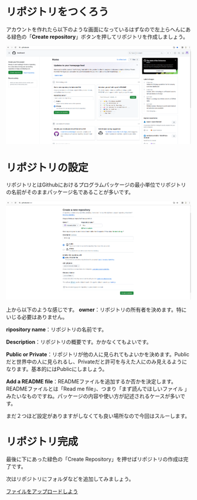 # リポジトリをつくろう
アカウントを作れたら以下のような画面になっているはずなので左上らへんにある緑色の「**Create repository**」ボタンを押してリポジトリを作成しましょう。

![image](./img/home.png)

# リポジトリの設定
リポジトリとはGithubにおけるプログラムパッケージの最小単位でリポジトリの名前がそのままパッケージ名であることが多いです。

![image](./img/cre_repo.png)

上から以下のような感じです。
**owner**：リポジトリの所有者を決めます。特にいじる必要はありません。

**ripository name**：リポジトリの名前です。

**Description**：リポジトリの概要です。かかなくてもよいです。

**Public or Private**：リポジトリが他の人に見られてもよいかを決めます。Publicだと世界中の人に見られるし、Privateだと許可を与えた人にのみ見えるようになります。基本的にはPublicにしましょう。

**Add a README file**：READMEファイルを追加するか否かを決定します。READMEファイルとは「Read me file」、つまり「まず読んでほしいファイル
」みたいなものですね。パッケージの内容や使い方が記述されるケースが多いです。

まだ２つほど設定がありますがしなくても良い場所なので今回はスルーします。

# リポジトリ完成
最後に下にあった緑色の「Create Repository」を押せばリポジトリの作成は完了です。

次はリポジトリにフォルダなどを追加してみましょう。

[ファイルをアップロードしよう](./add_file.md)